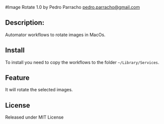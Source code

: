 #Image Rotate 1.0
by Pedro Parracho <pedro.parracho@gmail.com>

## Description:
Automator workflows to rotate images in MacOs. 
 
## Install
To install you need to copy the workflows to the folder `~/Library/Services`.

## Feature
It will rotate the selected images.

## License

Released under MIT License
